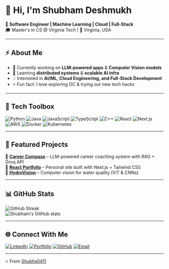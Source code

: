 # 👋 Hi, I'm Shubham Deshmukh  

🚀 **Software Engineer | Machine Learning | Cloud | Full-Stack**  
🎓 Master's in CS @ Virginia Tech | 📍 Virginia, USA  

---

## ⚡ About Me
- 🔭 Currently working on **LLM-powered apps** & **Computer Vision models**  
- 🌱 Learning **distributed systems** & **scalable AI infra**  
- 💡 Interested in **AI/ML, Cloud Engineering, and Full-Stack Development**  
- ⚡ Fun fact: I love exploring DC & trying out new tech hacks  

---

## 🔧 Tech Toolbox
![Python](https://img.shields.io/badge/-Python-3776AB?logo=python&logoColor=white&style=flat)
![Java](https://img.shields.io/badge/-Java-007396?logo=java&logoColor=white&style=flat)
![JavaScript](https://img.shields.io/badge/-JavaScript-F7DF1E?logo=javascript&logoColor=black&style=flat)
![TypeScript](https://img.shields.io/badge/-TypeScript-3178C6?logo=typescript&logoColor=white&style=flat)
![C++](https://img.shields.io/badge/-C++-00599C?logo=cplusplus&logoColor=white&style=flat)
![React](https://img.shields.io/badge/-React-61DAFB?logo=react&logoColor=black&style=flat)
![Next.js](https://img.shields.io/badge/-Next.js-000000?logo=nextdotjs&logoColor=white&style=flat)
![AWS](https://img.shields.io/badge/-AWS-232F3E?logo=amazon-aws&logoColor=white&style=flat)
![Docker](https://img.shields.io/badge/-Docker-2496ED?logo=docker&logoColor=white&style=flat)
![Kubernetes](https://img.shields.io/badge/-Kubernetes-326CE5?logo=kubernetes&logoColor=white&style=flat)

---

## 📌 Featured Projects
🔹 [**Career Compass**](https://hdl.handle.net/10919/132469) – LLM-powered career coaching system with RAG + Groq API  
🔹 [**React Portfolio**](https://github.com/Shubhs0411/React-Portfolio) – Personal site built with Next.js + Tailwind CSS  
🔹 [**HydroVision**](https://shubhs0411.github.io/portfolio/) – Computer vision for water quality (ViT & CNNs)  

---

## 📊 GitHub Stats
![GitHub Streak](https://github-readme-streak-stats.herokuapp.com/?user=Shubhs0411&theme=tokyonight&hide_border=true)  
![Shubham's GitHub stats](https://github-readme-stats.vercel.app/api?username=Shubhs0411&show_icons=true&theme=tokyonight)  

---

## 🌐 Connect With Me
[![LinkedIn](https://img.shields.io/badge/-LinkedIn-0077B5?logo=linkedin&logoColor=white)](https://www.linkedin.com/in/shubhdesh)
[![Portfolio](https://img.shields.io/badge/-Portfolio-000000?logo=vercel&logoColor=white)](https://shubhs0411.github.io/portfolio/)
[![GitHub](https://img.shields.io/badge/-GitHub-181717?logo=github&logoColor=white)](https://github.com/Shubhs0411)
[![Email](https://img.shields.io/badge/-Email-D14836?logo=gmail&logoColor=white)](mailto:shubhamd23@vt.edu)

---

⭐️ From [Shubhs0411](https://github.com/Shubhs0411)
